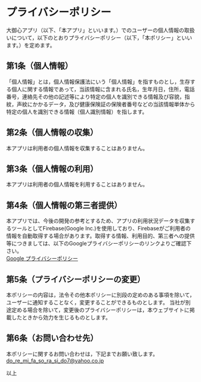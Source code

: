 # プライバシーポリシー
大御心アプリ（以下、「本アプリ」といいます。）でのユーザーの個人情報の取扱いについて，以下のとおりプライバシーポリシー（以下，「本ポリシー」といいます。）を定めます。

## 第1条（個人情報）
「個人情報」とは，個人情報保護法にいう「個人情報」を指すものとし，生存する個人に関する情報であって，当該情報に含まれる氏名，生年月日，住所，電話番号，連絡先その他の記述等により特定の個人を識別できる情報及び容貌，指紋，声紋にかかるデータ，及び健康保険証の保険者番号などの当該情報単体から特定の個人を識別できる情報（個人識別情報）を指します。

## 第2条（個人情報の収集）
本アプリは利用者の個人情報を収集することはありません。

## 第3条（個人情報の利用）
本アプリは利用者の個人情報を利用することはありません。

## 第4条（個人情報の第三者提供）
本アプリでは、今後の開発の参考とするため、アプリの利用状況データを収集するツールとしてFirebase(Google Inc.)を使用しており、Firebaseがご利用者の情報を自動取得する場合があります。取得する情報、利用目的、第三者への提供等につきましては、以下のGoogleプライバシーポリシーのリンクよりご確認下さい。  
[Google プライバシーポリシー](https://policies.google.com/privacy?hl=ja)

## 第5条（プライバシーポリシーの変更）
本ポリシーの内容は，法令その他本ポリシーに別段の定めのある事項を除いて，ユーザーに通知することなく，変更することができるものとします。
当社が別途定める場合を除いて，変更後のプライバシーポリシーは，本ウェブサイトに掲載したときから効力を生じるものとします。

## 第6条（お問い合わせ先）
本ポリシーに関するお問い合わせは，下記までお願い致します。  
do_re_mi_fa_so_ra_si_do7@yahoo.co.jp


以上